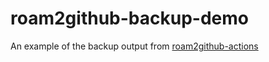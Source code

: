 # roam2github-backup-demo
An example of the backup output from [roam2github-actions](https://github.com/everruler12/roam2github-actions)
